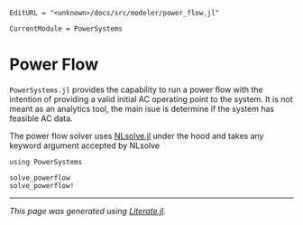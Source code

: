 ```@meta
EditURL = "<unknown>/docs/src/modeler/power_flow.jl"
```

```@meta
CurrentModule = PowerSystems
```

# Power Flow

`PowerSystems.jl` provides the capability to run a power flow with the intention of providing a valid initial AC operating point to the system. It is not meant as an analytics tool, the main isue is determine if the system has feasible AC data.

The power flow solver uses [NLsolve.jl](https://github.com/JuliaNLSolvers/NLsolve.jl) under the hood and takes any keyword argument accepted by NLsolve

```@example power_flow
using PowerSystems
```

```@docs
solve_powerflow
solve_powerflow!
```

---

*This page was generated using [Literate.jl](https://github.com/fredrikekre/Literate.jl).*

